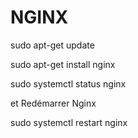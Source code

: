 # NGINX
sudo apt-get update 

sudo apt-get install nginx 

sudo systemctl status nginx 

et Redémarrer Nginx 

sudo systemctl restart nginx 